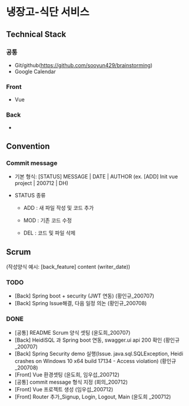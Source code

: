 # 냉장고-식단 서비스



## Technical Stack

### 공통

- Git/github(https://github.com/sooyun429/brainstorming)
- Google Calendar

### Front

- Vue

### Back

- 



## Convention

### Commit message

- 기본 형식: [STATUS] MESSAGE | DATE | AUTHOR (ex. [ADD] Init vue project | 200712 | DH)

- STATUS 종류

  - ADD : 새 파일 작성 및 코드 추가
  - MOD : 기존 코드 수정

  - DEL : 코드 및 파일 삭제



## Scrum

(작성양식 예시: [back_feature] content (writer_date))

### TODO
- [Back] Spring boot + security (JWT 연동) (황인규_200707)
- [Back] Spring Issue해결, 다음 일정 의논 (황인규_200708)

### DONE
- [공통] README Scrum 양식 셋팅 (윤도희_200707)
- [Back] HeidiSQL 과 Spring boot 연동, swagger.ui api 200 확인 (황인규_200707) 
- [Back] Spring Security demo 실행(Issue. java.sql.SQLException, Heidi crashes on Windows 10 x64 build 17134 - Access violation) (황인규_200708)
- [Front] Vue 환경셋팅 (윤도희, 임우섭_200712)
- [공통] commit message 형식 지정 (회의_200712)
- [Front] Vue 프로젝트 생성 (임우섭_200712)
- [Front] Router 추가_Signup, Login, Logout, Main (윤도희 _200712)

